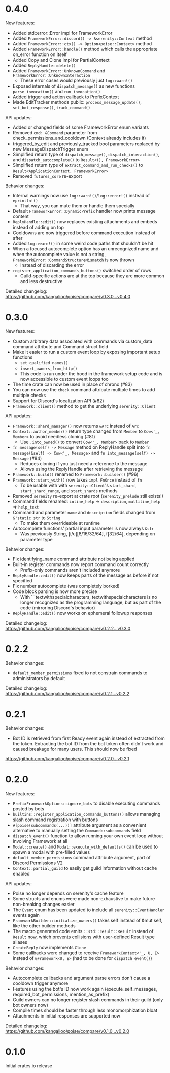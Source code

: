 # 0.4.0

New features:
- Added std::error::Error impl for FrameworkError
- Added `FrameworkError::discord() -> &serenity::Context` method
- Added `FrameworkError::ctx() -> Option<poise::Context>` method
- Added `FrameworkError::handle()` method which calls the appropriate on_error function on itself
- Added Copy and Clone impl for PartialContext
- Added `ReplyHandle::delete()`
- Added `FrameworkError::UnknownCommand` and `FrameworkError::UnknownInteraction`
  - These error cases would previously just `log::warn!()`
- Exposed internals of `dispatch_message()` as new functions `parse_invocation()` and `run_invocation()`
- Added trigger and action callback to PrefixContext
- Made EditTracker methods public: `process_message_update()`, `set_bot_response()`, `track_command()`

API updates:
- Added or changed fields of some FrameworkError enum variants
- Removed `cmd: &Command` parameter from check_permissions_and_cooldown (Context already includes it)
- triggered_by_edit and previously_tracked bool parameters replaced by new MessageDispatchTrigger enum
- Simplified return type of `dispatch_message()`, `dispatch_interaction()`, and `dispatch_autocomplete()` to `Result<(), FrameworkError>`
- Simplified return type of `extract_command_and_run_checks()` to `Result<ApplicationContext, FrameworkError>`
- Removed `futures_core` re-export

Behavior changes:
- Internal warnings now use `log::warn!()`/`log::error!()` instead of `eprintln!()`
  - That way, you can mute them or handle them specially
- Default `FrameworkError::DynamicPrefix` handler now prints message content
- `ReplyHandle::edit()` now replaces existing attachments and embeds instead of adding on top
- Cooldowns are now triggered before command execution instead of after
- Added `log::warn!()` in some weird code paths that shouldn't be hit
- When a focused autocomplete option has an unrecognized name and when the autocomplete value is not a string, `FrameworkError::CommandStructureMismatch` is now thrown
  - Instead of discarding the error
- `register_application_commands_buttons()` switched order of rows
  - Guild-specific actions are at the top because they are more common and less destructive

Detailed changelog: https://github.com/kangalioo/poise/compare/v0.3.0...v0.4.0

# 0.3.0

New features:
- Custom arbitrary data associated with commands via custom_data command attribute and Command struct field
- Make it easier to run a custom event loop by exposing important setup functions
  - `set_qualified_names()`
  - `insert_owners_from_http()`
  - This code is run under the hood in the framework setup code and is now accessible to custom event loops too
- The time crate can now be used in place of chrono (#83)
- You can now use the `check` command attribute multiple times to add multiple checks
- Support for Discord's localization API (#82)
- `Framework::client()` method to get the underlying `serenity::Client`

API updates:
- `Framework::shard_manager()` now returns `&Arc` instead of `Arc`
- `Context::author_member()` return type changed from `Member` to `Cow<'_, Member>` to avoid needless cloning (#81)
  - Use `.into_owned()` to convert `Cow<'_, Member>` back to `Member`
- `fn message(self) -> Message` method on ReplyHandle split into `fn message(&self) -> Cow<'_, Message>` and `fn into_message(self) -> Message` (#84)
  - Reduces cloning if you just need a reference to the message
  - Allows using the ReplyHandle after retrieving the message
- `Framework::build()` renamed to `Framework::builder()` (#96)
- `Framework::start_with()` now takes `impl FnOnce` instead of `fn`
  - To be usable with with `serenity::Client`'s `start_shard`, `start_shard_range`, and `start_shards` methods
- Removed `serenity` re-export at crate root (`serenity_prelude` still exists!)
- Command fields renamed: `inline_help` => `description`, `multiline_help` => `help_text`
- Command and parameter `name` and `description` fields changed from `&'static str` to `String`
  - To make them overrideable at runtime
- Autocomplete functions' partial input parameter is now always `&str`
  - Was previously String, [i/u][8/16/32/64], f[32/64], depending on parameter type

Behavior changes:
- Fix identifying_name command attribute not being applied
- Built-in register commands now report command count correctly
  - Prefix-only commands aren't included anymore
- `ReplyHandle::edit()` now keeps parts of the message as before if not specified
- Fix number autocomplete (was completely borked)
- Code block parsing is now more precise
  - With \`\`\`textwithspecialcharacters, textwithspecialcharacters is no longer recognized as the programming language, but as part of the code (mirroring Discord's behavior)
- `ReplyHandle::edit()` now works on ephemeral followup responses

Detailed changelog: https://github.com/kangalioo/poise/compare/v0.2.2...v0.3.0

# 0.2.2

Behavior changes:
- `default_member_permissions` fixed to not constrain commands to administrators by default

Detailed changelog: https://github.com/kangalioo/poise/compare/v0.2.1...v0.2.2

# 0.2.1

Behavior changes:
- Bot ID is retrieved from first Ready event again instead of extracted from the token. Extracting the bot ID from the bot token often didn't work and caused breakage for many users. This should now be fixed

https://github.com/kangalioo/poise/compare/v0.2.0...v0.2.1

# 0.2.0

New features:
- `PrefixFrameworkOptions::ignore_bots` to disable executing commands posted by bots
- `builtins::register_application_commands_buttons()` allows managing slash command registration with buttons
- `#[poise(subcommands(...))]` attribute argument as a convenient alternative to manually setting the `Command::subcommands` field
- `dispatch_event()` function to allow running your own event loop without involving Framework at all
- `Modal::create()` and `Modal::execute_with_defaults()` can be used to spawn a modal with pre-filled values
- `default_member_permissions` command attribute argument, part of Discord Permissions V2
- `Context::partial_guild` to easily get guild information without cache enabled

API updates:
- Poise no longer depends on serenity's cache feature
- Some structs and enums were made non-exhaustive to make future non-breaking changes easier
- The `Event` enum has been updated to include all `serenity::EventHandler` events again
- `FrameworkBuilder::initialize_owners()` takes self instead of &mut self, like the other builder methods
- The macro generated code emits `::std::result::Result` instead of `Result` now, which prevents collisions with user-defined Result type aliases
- `CreateReply` now implements `Clone`
- Some callbacks were changed to receive `FrameworkContext<'_, U, E>` instead of `&Framework<U, E>` (had to be done for `dispatch_event()`)

Behavior changes:
- Autocomplete callbacks and argument parse errors don't cause a cooldown trigger anymore
- Features using the bot's ID now work again (execute_self_messages, required_bot_permissions, mention_as_prefix)
- Guild owners can no longer register slash commands in their guild (only bot owners now)
- Compile times should be faster through less monomorphization bloat
- Attachments in initial responses are supported now

Detailed changelog: https://github.com/kangalioo/poise/compare/v0.1.0...v0.2.0

# 0.1.0

Initial crates.io release
